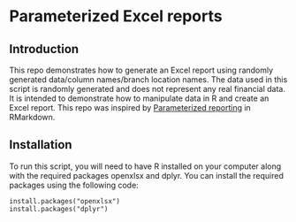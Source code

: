 
# Parameterized Excel reports 

## Introduction

This repo demonstrates how to generate an Excel report using randomly generated data/column names/branch location names. The data used in this script is randomly generated and does not represent any real financial data. It is intended to demonstrate how to manipulate data in R and create an Excel report. This repo was inspired by [Parameterized reporting](https://bookdown.org/yihui/rmarkdown/parameterized-reports.html) in RMarkdown.

## Installation

To run this script, you will need to have R installed on your computer along with the required packages openxlsx and dplyr. You can install the required packages using the following code:
 
 ```
 install.packages("openxlsx")
 install.packages("dplyr")
 ```

